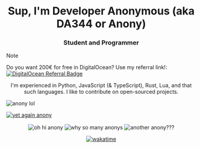 [comment]: <> (Inspiration -totally not just some simple modifications- taken from Soheab's README page! If they're reading this, hello, ignore :v)
<h1 align="center">Sup, I'm Developer Anonymous (aka DA344 or Anony)</h1>
<h3 align="center">Student and Programmer</h3>

> [!note]
> Do you want 200€ for free in DigitalOcean? Use my referral link!:
> [![DigitalOcean Referral Badge](https://web-platforms.sfo2.cdn.digitaloceanspaces.com/WWW/Badge%201.svg)](https://www.digitalocean.com/?refcode=5000f618cfe1&utm_campaign=Referral_Invite&utm_medium=Referral_Program&utm_source=badge)

<p align="center">
  I'm experienced in Python, JavaScript (& TypeScript), Rust, Lua, and that such languages.
  I like to contribute on open-sourced projects.
</p>

<p align="left"> <img src="https://komarev.com/ghpvc/?username=da-344&label=Profile%20views&color=ff0000&style=flat" alt="anony lol" /> </p>
<p align="left"> <a href="https://github.com/ryo-ma/github-profile-trophy"><img src="https://github-profile-trophy.vercel.app/?username=da-344" alt="yet again anony" /></a> </p>

<p align="center">
  <img align="center" src="https://github-readme-stats.vercel.app/api/top-langs?username=da-344&show_icons=true&locale=en&layout=compact&theme=synthwave" alt="oh hi anony" />
  <img align="center" src="https://github-readme-stats.vercel.app/api?username=da-344&show_icons=true&locale=en&theme=synthwave" alt="why so many anonys" />
  <img align="center" src="https://github-readme-streak-stats.herokuapp.com/?user=da-344&theme=synthwave" alt="another anony???" />
</p>

<p align="center">
  <a href="https://github.com/anuraghazra/github-readme-stats" target="_blank" rel="noreferrer"> 
    <img src="https://github-readme-stats.vercel.app/api/wakatime?username=DA344&layout=compact&theme=synthwave" alt="wakatime"/> 
  </a> 
</p>
